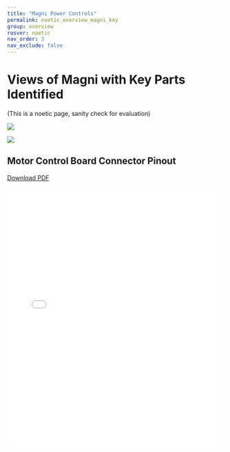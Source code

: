```yaml
---
title: "Magni Power Controls"
permalink: noetic_overview_magni_key
group: overview
rosver: noetic
nav_order: 3
nav_exclude: false
---
```


# Views of Magni with Key Parts Identified

(This is a noetic page, sanity check for evaluation)

<img src="https://ubiquityrobotics.github.io/learn/assets/Magni_Front_View_1.jpg" />

<img src="https://ubiquityrobotics.github.io/learn/assets/Magni_Front_View_2.jpg
" />

## Motor Control Board Connector Pinout

[Download PDF](Magni_MCB_pinout.pdf)

<embed src="Magni_MCB_pinout.pdf" width="100%" height="600px">
